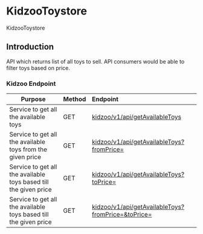 # KidzooToystore
KidzooToystore

## Introduction
API which returns list of all toys to sell. API consumers would be able to filter toys based on price.

### Kidzoo Endpoint

Purpose                                                                                                                  | Method  | Endpoint
------------------------------------------------------------------------------------------------------------------------ | :------ | :-----------------------------------------------------
Service to get all the available toys                                                                                    | GET     | [kidzoo/v1/api/getAvailableToys](http://localhost:8090/kidzoo/v1/api/getAvailableToys)
Service to get all the available toys from the given price                                                               | GET     | [kidzoo/v1/api/getAvailableToys?fromPrice=<Value>](http://localhost:8090/kidzoo/v1/api/getAvailableToys?fromPrice=500)
Service to get all the available toys based till the given price                                                         | GET     | [kidzoo/v1/api/getAvailableToys?toPrice=<Value>](http://localhost:8090/kidzoo/v1/api/getAvailableToys?toPrice=500)
Service to get all the available toys based till the given price                                                         | GET     | [kidzoo/v1/api/getAvailableToys?fromPrice=<Value>&toPrice=<Value>](http://localhost:8090/kidzoo/v1/api/getAvailableToys?fromPrice=500&toPrice=1000)
